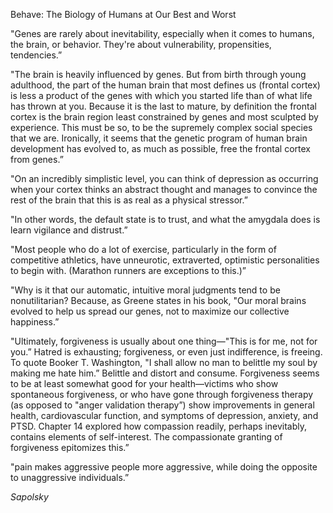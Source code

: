 ---
---

Behave: The Biology of Humans at Our Best and Worst


"Genes are rarely about inevitability, especially when it comes to humans, the brain, or behavior. They're about vulnerability, propensities, tendencies.”

"The brain is heavily influenced by genes. But from birth through young adulthood, the part of the human brain that most defines us (frontal cortex) is less a product of the genes with which you started life than of what life has thrown at you. Because it is the last to mature, by definition the frontal cortex is the brain region least constrained by genes and most sculpted by experience. This must be so, to be the supremely complex social species that we are. Ironically, it seems that the genetic program of human brain development has evolved to, as much as possible, free the frontal cortex from genes.”

"On an incredibly simplistic level, you can think of depression as occurring when your cortex thinks an abstract thought and manages to convince the rest of the brain that this is as real as a physical stressor.”

"In other words, the default state is to trust, and what the amygdala does is learn vigilance and distrust.”

"Most people who do a lot of exercise, particularly in the form of competitive athletics, have unneurotic, extraverted, optimistic personalities to begin with. (Marathon runners are exceptions to this.)”

"Why is it that our automatic, intuitive moral judgments tend to be nonutilitarian? Because, as Greene states in his book, "Our moral brains evolved to help us spread our genes, not to maximize our collective happiness.”

"Ultimately, forgiveness is usually about one thing—"This is for me, not for you.” Hatred is exhausting; forgiveness, or even just indifference, is freeing. To quote Booker T. Washington, "I shall allow no man to belittle my soul by making me hate him.” Belittle and distort and consume. Forgiveness seems to be at least somewhat good for your health—victims who show spontaneous forgiveness, or who have gone through forgiveness therapy (as opposed to "anger validation therapy”) show improvements in general health, cardiovascular function, and symptoms of depression, anxiety, and PTSD. Chapter 14 explored how compassion readily, perhaps inevitably, contains elements of self-interest. The compassionate granting of forgiveness epitomizes this.”

"pain makes aggressive people more aggressive, while doing the opposite to unaggressive individuals.”


_Sapolsky_
